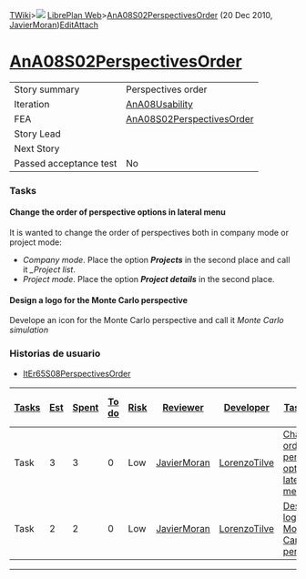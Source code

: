 [TWiki](/twiki/Main/WebHome)&gt;![](/twiki/TWiki/TWikiDocGraphics/web-bg-small.gif) [LibrePlan Web](/twiki/LibrePlan/WebHome)&gt;[AnA08S02PerspectivesOrder](http://wiki.libreplan-enterprise.com/twiki/LibrePlan/AnA08S02PerspectivesOrder "Topic revision: 2 (20 Dec 2010 - 10:38:56)") (20 Dec 2010, [JavierMoran](/twiki/Main/JavierMoran))[Edit](http://wiki.libreplan-enterprise.com/twiki/bin/edit/LibrePlan/AnA08S02PerspectivesOrder?t=1520337842 "Edit this topic text")[Attach](/twiki/bin/attach/LibrePlan/AnA08S02PerspectivesOrder "Attach an image or document to this topic")

 [AnA08S02PerspectivesOrder](/twiki/LibrePlan/AnA08S02PerspectivesOrder)
=============================================================================================================================



|                        |                                                                                  |
|------------------------|----------------------------------------------------------------------------------|
| Story summary          | Perspectives order                                                               |
| Iteration              | [AnA08Usability](/twiki/LibrePlan/AnA08Usability)                       |
| FEA                    | [AnA08S02PerspectivesOrder](/twiki/LibrePlan/AnA08S02PerspectivesOrder) |
| Story Lead             |                                                                                  |
| Next Story             |                                                                                  |
| Passed acceptance test | No                                                                               |

###  Tasks



####  Change the order of perspective options in lateral menu

It is wanted to change the order of perspectives both in company mode or project mode:

-   *Company mode*. Place the option ***Projects*** in the second place and call it *\_Project list*.
-   *Project mode*. Place the option ***Project details*** in the second place.



####  Design a logo for the Monte Carlo perspective

Develope an icon for the Monte Carlo perspective and call it *Monte Carlo simulation*

###  Historias de usuario

-   [ItEr65S08PerspectivesOrder](/twiki/LibrePlan/ItEr65S08PerspectivesOrder)



| [Tasks](http://wiki.libreplan-enterprise.com/twiki/LibrePlan/AnA08S02PerspectivesOrder?sortcol=0;table=2;up=0#sorted_table "Sort by this column") | [Est](http://wiki.libreplan-enterprise.com/twiki/LibrePlan/AnA08S02PerspectivesOrder?sortcol=1;table=2;up=0#sorted_table "Sort by this column") | [Spent](http://wiki.libreplan-enterprise.com/twiki/LibrePlan/AnA08S02PerspectivesOrder?sortcol=2;table=2;up=0#sorted_table "Sort by this column") | [To do](http://wiki.libreplan-enterprise.com/twiki/LibrePlan/AnA08S02PerspectivesOrder?sortcol=3;table=2;up=0#sorted_table "Sort by this column") | [Risk](http://wiki.libreplan-enterprise.com/twiki/LibrePlan/AnA08S02PerspectivesOrder?sortcol=4;table=2;up=0#sorted_table "Sort by this column") | [Reviewer](http://wiki.libreplan-enterprise.com/twiki/LibrePlan/AnA08S02PerspectivesOrder?sortcol=5;table=2;up=0#sorted_table "Sort by this column") | [Developer](http://wiki.libreplan-enterprise.com/twiki/LibrePlan/AnA08S02PerspectivesOrder?sortcol=6;table=2;up=0#sorted_table "Sort by this column") | [Task Name](http://wiki.libreplan-enterprise.com/twiki/LibrePlan/AnA08S02PerspectivesOrder?sortcol=7;table=2;up=0#sorted_table "Sort by this column") | [Start Date](http://wiki.libreplan-enterprise.com/twiki/LibrePlan/AnA08S02PerspectivesOrder?sortcol=8;table=2;up=0#sorted_table "Sort by this column") | [Est End Date](http://wiki.libreplan-enterprise.com/twiki/LibrePlan/AnA08S02PerspectivesOrder?sortcol=9;table=2;up=0#sorted_table "Sort by this column") | [End Date](http://wiki.libreplan-enterprise.com/twiki/LibrePlan/AnA08S02PerspectivesOrder?sortcol=10;table=2;up=0#sorted_table "Sort by this column") |
|------------------------------------------------------------------------------------------------------------------------------------------------------------|----------------------------------------------------------------------------------------------------------------------------------------------------------|------------------------------------------------------------------------------------------------------------------------------------------------------------|------------------------------------------------------------------------------------------------------------------------------------------------------------|-----------------------------------------------------------------------------------------------------------------------------------------------------------|---------------------------------------------------------------------------------------------------------------------------------------------------------------|----------------------------------------------------------------------------------------------------------------------------------------------------------------|----------------------------------------------------------------------------------------------------------------------------------------------------------------|-----------------------------------------------------------------------------------------------------------------------------------------------------------------|-------------------------------------------------------------------------------------------------------------------------------------------------------------------|----------------------------------------------------------------------------------------------------------------------------------------------------------------|
| Task                                                                                                                                                       | 3                                                                                                                                                        | 3                                                                                                                                                          | 0                                                                                                                                                          | Low                                                                                                                                                       | [JavierMoran](/twiki/Main/JavierMoran)                                                                                                               | [LorenzoTilve](/twiki/Main/LorenzoTilve)                                                                                                              | [Change the order of perspective options in lateral menu](/twiki/LibrePlan/AnA08S02PerspectivesOrder#TasK1)                                           |                                                                                                                                                                 |                                                                                                                                                                   |                                                                                                                                                                |
| Task                                                                                                                                                       | 2                                                                                                                                                        | 2                                                                                                                                                          | 0                                                                                                                                                          | Low                                                                                                                                                       | [JavierMoran](/twiki/Main/JavierMoran)                                                                                                               | [LorenzoTilve](/twiki/Main/LorenzoTilve)                                                                                                              | [Design a logo for the Monte Carlo perspective](/twiki/LibrePlan/AnA08S02PerspectivesOrder#TasK2)                                                     |                                                                                                                                                                 |                                                                                                                                                                   |                                                                                                                                                                |

------------------------------------------------------------------------
